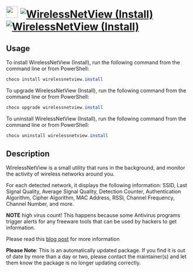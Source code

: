 ﻿# <img src="https://cdn.jsdelivr.net/gh/mkevenaar/chocolatey-packages@355d7ce6ca37378aa523127e7f4200685ad58121/icons/wirelessnetview.png" width="32" height="32"/> [![WirelessNetView (Install)](https://img.shields.io/chocolatey/v/wirelessnetview.install.svg?label=WirelessNetView+(Install))](https://chocolatey.org/packages/wirelessnetview.install) [![WirelessNetView (Install)](https://img.shields.io/chocolatey/dt/wirelessnetview.install.svg)](https://chocolatey.org/packages/wirelessnetview.install)

## Usage
To install WirelessNetView (Install), run the following command from the command line or from PowerShell:
```powershell
choco install wirelessnetview.install
```

To upgrade WirelessNetView (Install), run the following command from the command line or from PowerShell:
```powershell
choco upgrade wirelessnetview.install
```

To uninstall WirelessNetView (Install), run the following command from the command line or from PowerShell:
```powershell
choco uninstall wirelessnetview.install
```

## Description
WirelessNetView is a small utility that runs in the background, and monitor the activity of wireless networks around you.

For each detected network, it displays the following information: SSID, Last Signal Quality, Average Signal Quality, Detection Counter, Authentication Algorithm, Cipher Algorithm, MAC Address, RSSI, Channel Frequency, Channel Number, and more.

**NOTE** high virus count! This happens because some Antivirus programs trigger alerts for any freeware tools that can be used by hackers to get information.

Please read this [blog post](http://blog.nirsoft.net/2009/05/17/antivirus-companies-cause-a-big-headache-to-small-developers/) for more information

**Please Note**: This is an automatically updated package. If you find it is
out of date by more than a day or two, please contact the maintainer(s) and
let them know the package is no longer updating correctly.

